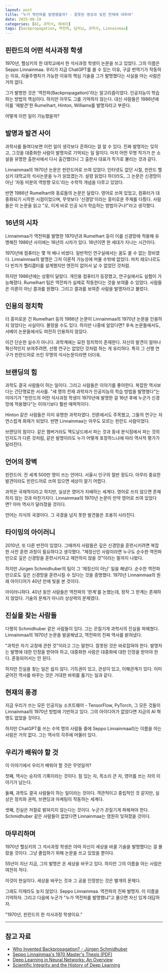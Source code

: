 ```yaml
---
layout: post
title: "누가 역전파를 발명했을까? - 잘못된 명성과 잊힌 천재에 대하여"
date: 2025-08-19
categories: [AI, 과학사, 에세이]
tags: [backpropagation, 역전파, 딥러닝, 과학사, Linnainmaa]
---
```


## 핀란드의 어떤 석사과정 학생

1970년, 헬싱키의 한 대학교에서 한 석사과정 학생이 논문을 쓰고 있었다. 그의 이름은 Seppo Linnainmaa. 우리가 지금 ChatGPT를 쓸 수 있는 이유, 구글 번역기가 작동하는 이유, 자율주행차가 가능한 이유의 핵심 기술을 그가 발명했다는 사실을 아는 사람은 거의 없다.

그가 발명한 것은 '역전파(Backpropagation)'라는 알고리즘이었다. 인공지능이 학습하는 방법의 핵심이다. 하지만 아무도 그를 기억하지 않는다. 대신 사람들은 1986년에 이를 '재발견'한 Rumelhart, Hinton, Williams를 발명자라고 부른다.

어떻게 이런 일이 가능했을까?

## 발명과 발견 사이

과학사를 들여다보면 이런 일이 생각보다 흔하다는 걸 알 수 있다. 진짜 발명자는 잊히고, 그것을 대중화한 사람이 발명자로 기억되는 일 말이다. 마치 어떤 무명 작가가 쓴 소설을 유명한 출판사에서 다시 출간했더니 그 출판사 대표가 작가로 불리는 것과 같다.

Linnainmaa의 1970년 논문은 핀란드어로 쓰여 있었다. 인터넷도 없던 시절, 핀란드 헬싱키 대학교의 석사논문을 누가 읽었겠는가. 설령 읽었다 하더라도, 그 논문은 신경망이 아닌 '자동 미분의 역방향 모드'라는 수학적 개념을 다루고 있었다. 

반면 1986년 Rumelhart와 동료들의 논문은 달랐다. 영어로 쓰여 있었고, 컴퓨터가 대중화되기 시작한 시점이었으며, 무엇보다 '신경망'이라는 흥미로운 주제를 다뤘다. 사람들은 이 논문을 읽고 "오, 이게 바로 인공 뇌가 학습하는 방법이구나!"라고 생각했다.

## 16년의 시차

Linnainmaa가 역전파를 발명한 1970년과 Rumelhart 등이 이를 신경망에 적용해 유명해진 1986년 사이에는 16년의 시차가 있다. 16년이면 한 세대가 지나는 시간이다. 

1970년에 컴퓨터는 몇 억 배나 비쌌다. 일반적인 연구실에서는 꿈도 꿀 수 없는 장비였다. Linnainmaa의 발명은 그저 이론적 가능성에 머물 수밖에 없었다. 마치 레오나르도 다 빈치가 헬리콥터를 설계했지만 엔진이 없어서 날 수 없었던 것처럼.

하지만 1986년에는 상황이 달랐다. 개인용 컴퓨터가 등장했고, 연구실에서도 실험이 가능해졌다. Rumelhart 팀은 역전파가 실제로 작동한다는 것을 보여줄 수 있었다. 사람들은 이론이 아닌 결과를 원했다. 그리고 결과를 보여준 사람을 발명자라고 불렀다.

## 인용의 정치학

더 흥미로운 건 Rumelhart 등의 1986년 논문이 Linnainmaa의 1970년 논문을 인용하지 않았다는 사실이다. 몰랐을 수도 있다. 하지만 나중에 알았다면? 후속 논문들에서도, 서베이 논문들에서도 여전히 인용하지 않았다.

이건 단순한 실수가 아니다. 과학계에는 묘한 정치학이 존재한다. 자신의 발견이 얼마나 혁신적인지 보여주려면, 선행 연구는 없었던 것처럼 하는 게 유리하다. 특히 그 선행 연구가 핀란드어로 쓰인 무명의 석사논문이라면 더더욱.

## 브랜딩의 힘

과학도 결국 사람들이 하는 일이다. 그리고 사람들은 이야기를 좋아한다. 복잡한 역사보다는 간단명료한 서사를. "세 명의 천재 과학자가 인공지능의 학습 방법을 발명했다"는 이야기가 "핀란드의 어떤 석사과정 학생이 1970년에 발명한 걸 16년 후에 누군가 신경망에 적용했다"는 이야기보다 훨씬 매력적이다.

Hinton 같은 사람들은 이미 유명한 과학자였다. 언론에서도 주목했고, 그들의 연구는 자연스럽게 화제가 되었다. 반면 Linnainmaa는 아무도 모르는 핀란드 사람이었다. 

브랜딩의 힘이다. 같은 햄버거라도 맥도날드에서 파는 것과 동네 분식점에서 파는 것의 인지도가 다른 것처럼, 같은 발명이라도 누가 어떻게 포장하느냐에 따라 역사적 평가가 달라진다.

## 언어의 장벽

핀란드어. 전 세계 500만 명이 쓰는 언어다. 서울시 인구의 절반 정도다. 아무리 중요한 발견이라도 핀란드어로 쓰여 있으면 세상이 알기 어렵다. 

과학은 국제적이라고 하지만, 실상은 영어가 지배하는 세계다. 영어로 쓰지 않으면 존재하지 않는 것과 마찬가지다. Linnainmaa의 1970년 논문이 만약 영어로 쓰여 있었다면? 아마 역사가 달라졌을 것이다.

언어는 지식의 국경이다. 그 국경을 넘지 못한 발견들은 조용히 사라진다.

## 타이밍의 아이러니

2010년, 또 다른 반전이 있었다. 그때까지 사람들은 깊은 신경망을 훈련시키려면 복잡한 사전 훈련 과정이 필요하다고 생각했다. "제정신인 사람이라면 누구도 순수한 역전파만으로 깊은 신경망을 훈련시키자고 제안하지 않을 것"이라는 말까지 나왔다.

하지만 Jürgen Schmidhuber의 팀이 그 '제정신이 아닌' 일을 해냈다. 순수한 역전파만으로도 깊은 신경망을 훈련시킬 수 있다는 것을 증명했다. 1970년 Linnainmaa의 원래 아이디어가 40년 만에 빛을 본 것이다.

아이러니하다. 40년 동안 사람들은 역전파의 '한계'를 논했는데, 정작 그 한계는 존재하지 않았다. 기술의 문제가 아니라 상상력의 문제였다.

## 진실을 찾는 사람들

다행히 Schmidhuber 같은 사람들이 있다. 그는 끈질기게 과학사의 진실을 파헤쳤다. Linnainmaa의 1970년 논문을 발굴해냈고, 역전파의 진짜 역사를 밝혀냈다. 

"과학은 자기 교정에 관한 것"이라고 그는 말한다. 잘못된 것은 바로잡혀야 한다. 발명자는 발명에 대한 인정을 받아야 하고, 대중화한 사람은 대중화에 대한 인정을 받아야 한다. 혼동되어서는 안 된다.

하지만 진실을 찾는 일은 쉽지 않다. 기득권이 있고, 관성이 있고, 이해관계가 있다. 이미 굳어진 역사를 바꾸는 것은 거대한 바위를 옮기는 일과 같다.

## 현재의 풍경

지금 우리가 쓰는 모든 인공지능 소프트웨어 - TensorFlow, PyTorch, 그 모든 것들이 Linnainmaa의 1970년 방법에 기반하고 있다. 그의 아이디어가 없었다면 지금의 AI 혁명도 없었을 것이다.

하지만 ChatGPT를 쓰는 수억 명의 사람들 중에 Seppo Linnainmaa라는 이름을 아는 사람은 거의 없다. 그는 역사의 각주에 머물러 있다. 

## 우리가 배워야 할 것

이 이야기에서 우리가 배워야 할 것은 무엇일까? 

첫째, 역사는 승자의 기록이라는 것이다. 힘 있는 자, 목소리 큰 자, 영어를 쓰는 자의 이야기가 남는다.

둘째, 과학도 결국 사람들이 하는 일이라는 것이다. 객관적이고 중립적인 것 같지만, 실상은 정치와 권력, 브랜딩과 마케팅이 작동하는 세계다.

셋째, 진실은 저절로 밝혀지지 않는다는 것이다. 누군가 끈질기게 파헤쳐야 한다. Schmidhuber 같은 사람들이 없었다면 Linnainmaa는 영원히 잊혀졌을 것이다.

## 마무리하며

1970년 헬싱키의 그 석사과정 학생은 아마 자신이 세상을 바꿀 기술을 발명했다는 걸 몰랐을 것이다. 그냥 졸업하기 위해 논문을 쓰고 있었을 뿐이다.

55년이 지난 지금, 그의 발명은 온 세상을 바꾸고 있다. 하지만 그의 이름을 아는 사람은 여전히 적다. 

이것이 현실이다. 세상을 바꾸는 것과 그 공을 인정받는 것은 별개의 문제다. 

그래도 이제라도 늦지 않았다. Seppo Linnainmaa. 역전파의 진짜 발명자. 이 이름을 기억하자. 그리고 다음에 누군가 "누가 역전파를 발명했냐"고 물으면 자신 있게 대답하자.

"1970년, 핀란드의 한 석사과정 학생이요."

---

## 참고 자료

- [Who Invented Backpropagation? - Jürgen Schmidhuber](https://people.idsia.ch/~juergen/who-invented-backpropagation.html)
- [Seppo Linnainmaa's 1970 Master's Thesis (PDF)](http://www.idsia.ch/~juergen/linnainmaa1970thesis.pdf)
- [Deep Learning in Neural Networks: An Overview](http://www.idsia.ch/~juergen/deep-learning-overview.html)
- [Scientific Integrity and the History of Deep Learning](https://people.idsia.ch/~juergen/scientific-integrity-turing-award-deep-learning.html)
